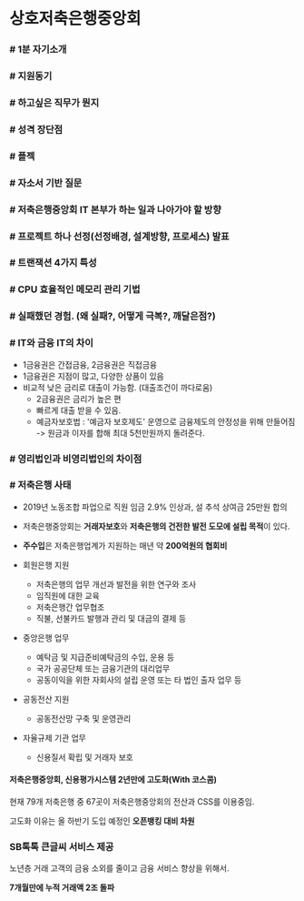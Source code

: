 # 상호저축은행중앙회



### # 1분 자기소개



### # 지원동기



### # 하고싶은 직무가 뭔지



### # 성격 장단점



### # 플젝



### # 자소서 기반 질문

### # 저축은행중앙회 IT 본부가 하는 일과 나아가야 할 방향



### # 프로젝트 하나 선정(선정배경, 설계방향, 프로세스) 발표

### # 트랜잭션 4가지 특성

### # CPU 효율적인 메모리 관리 기법



### # 실패했던 경험. (왜 실패?, 어떻게 극복?, 깨달은점?)

### # IT와 금융 IT의 차이

- 1금융권은 간접금융, 2금융권은 직접금융
- 1금융권은 지점이 많고, 다양한 상품이 있음
- 비교적 낮은 금리로 대출이 가능함. (대출조건이 까다로움)
  - 2금융권은 금리가 높은 편
  - 빠르게 대출 받을 수 있음.
  - 예금자보호법 : '예금자 보호제도' 운영으로 금융제도의 안정성을 위해 만들어짐 -> 원금과 이자를 합해 최대 5천만원까지 돌려준다.



### # 영리법인과 비영리법인의 차이점

### # 저축은행 사태

- 2019년 노동조합 파업으로 직원 임금 2.9% 인상과, 설 추석 상여금 25만원 합의



- 저축은행중앙회는 **거래자보호**와 **저축은행의 건전한 발전 도모에 설립 목적**이 있다.
- **주수입**은 저축은행업계가 지원하는 매년 약 **200억원의 협회비**



- 회원은행 지원 
  - 저축은행의 업무 개선과 발전을 위한 연구와 조사
  - 임직원에 대한 교육
  - 저축은행간 업무협조
  - 직불, 선불카드 발행과 관리 및 대금의 결제 등
- 중앙은행 업무 
  - 예탁금 및 지급준비예탁금의 수입, 운용 등
  - 국가 공공단체 또는 금융기관의 대리업무
  - 공동이익을 위한 자회사의 설립 운영 또는 타 법인 출자 업무 등
- 공동전산 지원 
  - 공동전산망 구축 및 운영관리
- 자율규제 기관 업무
  - 신용질서 확립 및 거래자 보호



#### 저축은행중앙회, 신용평가시스템 2년만에 고도화(With 코스콤)

현재 79개 저축은행 중 67곳이 저축은행중앙회의 전산과 CSS를 이용중임.

고도화 이유는 올 하반기 도입 예정인 **오픈뱅킹 대비 차원**



### SB톡톡 큰글씨 서비스 제공

노년층 거래 고객의 금융 소외를 줄이고 금융 서비스 향상을 위해서.

**7개월만에 누적 거래액 2조 돌파**

